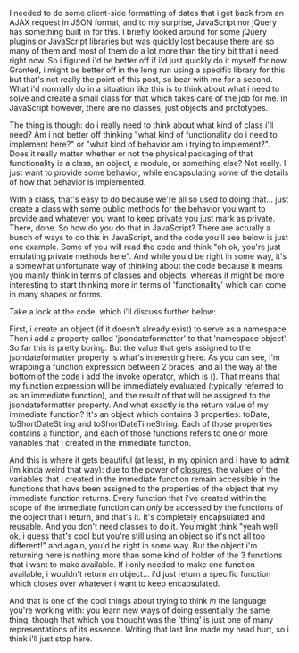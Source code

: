 I needed to do some client-side formatting of dates that i get back from an AJAX request in JSON format, and to my surprise, JavaScript nor jQuery has something built in for this. I briefly looked around for some jQuery plugins or JavaScript libraries but was quickly lost because there are so many of them and most of them do a lot more than the tiny bit that i need right now.  So i figured i'd be better off if i'd just quickly do it myself for now. Granted, i might be better off in the long run using a specific library for this but that's not really the point of this post, so bear with me for a second.  What i'd normally do in a situation like this is to think about what i need to solve and create a small class for that which takes care of the job for me.  In JavaScript however, there are no classes, just objects and prototypes.

The thing is though: do i really need to think about what kind of class i'll need? Am i not better off thinking "what kind of functionality do i need to implement here?" or "what kind of behavior am i trying to implement?".  Does it really matter whether or not the physical packaging of that functionality is a class, an object, a module, or something else? Not really.  I just want to provide some behavior, while encapsulating some of the details of how that behavior is implemented.

With a class, that's easy to do because we're all so used to doing that... just create a class with some public methods for the behavior you want to provide and whatever you want to keep private you just mark as private. There, done.  So how do you do that in JavaScript?  There are actually a bunch of ways to do this in JavaScript, and the code you'll see below is just one example. Some of you will read the code and think "oh ok, you're just emulating private methods here".  And while you'd be right in some way, it's a somewhat unfortunate way of thinking about the code because it means you mainly think in terms of classes and objects, whereas it might be more interesting to start thinking more in terms of 'functionality' which can come in many shapes or forms.

Take a look at the code, which i'll discuss further below:

<script src="https://gist.github.com/3728759.js?file=s1.js"></script>

First, i create an object (if it doesn't already exist) to serve as a namespace.  Then i add a property called 'jsondateformatter' to that 'namespace object'.  So far this is pretty boring.  But the value that gets assigned to the jsondateformatter property is what's interesting here.  As you can see, i'm wrapping a function expression between 2 braces, and all the way at the bottom of the code i add the invoke operator, which is ().  That means that my function expression will be immediately evaluated (typically referred to as an immediate function), and the result of that will be assigned to the jsondateformatter property.  And what exactly is the return value of my immediate function?  It's an object which contains 3 properties: toDate, toShortDateString and toShortDateTimeString.  Each of those properties contains a function, and each of those functions refers to one or more variables that i created in the immediate function.

And this is where it gets beautiful (at least, in my opinion and i have to admit i'm kinda weird that way): due to the power of <a href="http://en.wikipedia.org/wiki/Closure_(computer_science)">closures</a>, the values of the variables that i created in the immediate function remain accessible in the functions that have been assigned to the properties of the object that my immediate function returns.  Every function that i've created within the scope of the immediate function can <em>only</em> be accessed by the functions of the object that i return, and that's it. It's completely encapsulated and reusable.  And you don't need classes to do it.  You might think "yeah well ok, i guess that's cool but you're still using an object so it's not all too different!" and again, you'd be right in some way.  But the object i'm returning here is nothing more than some kind of holder of the 3 functions that i want to make available.  If i only needed to make one function available, i wouldn't return an object... i'd just return a specific function which closes over whatever i want to keep encapsulated.

And that is one of the cool things about trying to think <em>in</em> the language you're working with: you learn new ways of doing essentially the same thing, though that which you thought was the 'thing' is just one of many representations of its essence.  Writing that last line made my head hurt, so i think i'll just stop here.